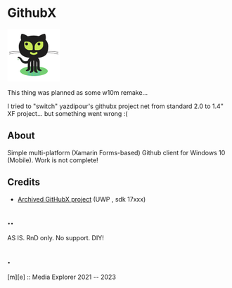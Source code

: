 # GithubX

![GithubX](assets/Icon/Octocat.png)

This thing was planned as some w10m remake... 

I tried to "switch" yazdipour's githubx project net from standard 2.0 to 1.4" XF project... but something went wrong :(

## About 

Simple multi-platform (Xamarin Forms-based) Github client for Windows 10 (Mobile). Work is not complete!

## Credits
- [Archived GitHubX project](https://github.com/yazdipour/githubx) (UWP , sdk 17xxx) 


## ..
AS IS. RnD only. No support. DIY!

## .
[m][e] :: Media Explorer 2021 -- 2023


  

